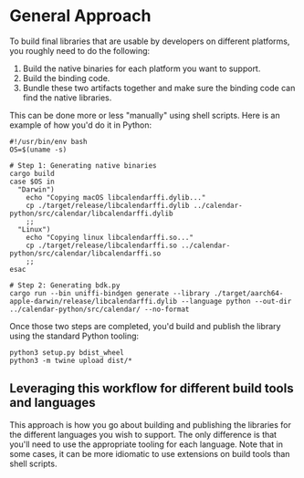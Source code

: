# General Approach

To build final libraries that are usable by developers on different platforms, you roughly need to do the following:

1. Build the native binaries for each platform you want to support.
2. Build the binding code.
3. Bundle these two artifacts together and make sure the binding code can find the native libraries.

This can be done more or less "manually" using shell scripts. Here is an example of how you'd do it in Python:
```shell
#!/usr/bin/env bash
OS=$(uname -s)

# Step 1: Generating native binaries
cargo build
case $OS in
  "Darwin")
    echo "Copying macOS libcalendarffi.dylib..."
    cp ./target/release/libcalendarffi.dylib ../calendar-python/src/calendar/libcalendarffi.dylib
    ;;
  "Linux")
    echo "Copying linux libcalendarffi.so..."
    cp ./target/release/libcalendarffi.so ../calendar-python/src/calendar/libcalendarffi.so
    ;;
esac

# Step 2: Generating bdk.py
cargo run --bin uniffi-bindgen generate --library ./target/aarch64-apple-darwin/release/libcalendarffi.dylib --language python --out-dir ../calendar-python/src/calendar/ --no-format
```

Once those two steps are completed, you'd build and publish the library using the standard Python tooling:

```shell
python3 setup.py bdist_wheel
python3 -m twine upload dist/*
```

## Leveraging this workflow for different build tools and languages

This approach is how you go about building and publishing the libraries for the different languages you wish to support. The only difference is that you'll need to use the appropriate tooling for each language. Note that in some cases, it can be more idiomatic to use extensions on build tools than shell scripts.
